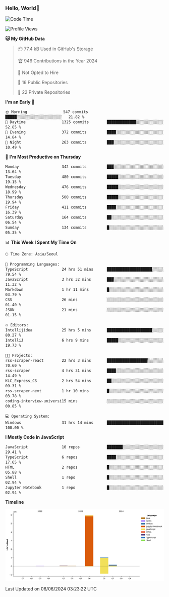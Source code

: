 
### Hello, World🐤

<!--START_SECTION:waka-->
![Code Time](http://img.shields.io/badge/Code%20Time-391%20hrs%2050%20mins-blue)

![Profile Views](http://img.shields.io/badge/Profile%20Views-111-blue)

**🐱 My GitHub Data** 

> 📦 77.4 kB Used in GitHub's Storage 
 > 
> 🏆 946 Contributions in the Year 2024
 > 
> 🚫 Not Opted to Hire
 > 
> 📜 16 Public Repositories 
 > 
> 🔑 22 Private Repositories 
 > 
**I'm an Early 🐤** 

```text
🌞 Morning                547 commits         █████░░░░░░░░░░░░░░░░░░░░   21.82 % 
🌆 Daytime                1325 commits        █████████████░░░░░░░░░░░░   52.85 % 
🌃 Evening                372 commits         ████░░░░░░░░░░░░░░░░░░░░░   14.84 % 
🌙 Night                  263 commits         ███░░░░░░░░░░░░░░░░░░░░░░   10.49 % 
```
📅 **I'm Most Productive on Thursday** 

```text
Monday                   342 commits         ███░░░░░░░░░░░░░░░░░░░░░░   13.64 % 
Tuesday                  480 commits         █████░░░░░░░░░░░░░░░░░░░░   19.15 % 
Wednesday                476 commits         █████░░░░░░░░░░░░░░░░░░░░   18.99 % 
Thursday                 500 commits         █████░░░░░░░░░░░░░░░░░░░░   19.94 % 
Friday                   411 commits         ████░░░░░░░░░░░░░░░░░░░░░   16.39 % 
Saturday                 164 commits         ██░░░░░░░░░░░░░░░░░░░░░░░   06.54 % 
Sunday                   134 commits         █░░░░░░░░░░░░░░░░░░░░░░░░   05.35 % 
```


📊 **This Week I Spent My Time On** 

```text
🕑︎ Time Zone: Asia/Seoul

💬 Programming Languages: 
TypeScript               24 hrs 51 mins      ████████████████████░░░░░   79.54 % 
JavaScript               3 hrs 32 mins       ███░░░░░░░░░░░░░░░░░░░░░░   11.32 % 
Markdown                 1 hr 11 mins        █░░░░░░░░░░░░░░░░░░░░░░░░   03.79 % 
CSS                      26 mins             ░░░░░░░░░░░░░░░░░░░░░░░░░   01.40 % 
JSON                     21 mins             ░░░░░░░░░░░░░░░░░░░░░░░░░   01.15 % 

🔥 Editors: 
Intellijidea             25 hrs 5 mins       ████████████████████░░░░░   80.27 % 
IntelliJ                 6 hrs 9 mins        █████░░░░░░░░░░░░░░░░░░░░   19.73 % 

🐱‍💻 Projects: 
rss-scraper-react        22 hrs 3 mins       ██████████████████░░░░░░░   70.60 % 
rss-scraper              4 hrs 31 mins       ████░░░░░░░░░░░░░░░░░░░░░   14.49 % 
KLC_Express_CS           2 hrs 54 mins       ██░░░░░░░░░░░░░░░░░░░░░░░   09.31 % 
rss-scraper-next         1 hr 10 mins        █░░░░░░░░░░░░░░░░░░░░░░░░   03.78 % 
coding-interview-universi15 mins             ░░░░░░░░░░░░░░░░░░░░░░░░░   00.85 % 

💻 Operating System: 
Windows                  31 hrs 14 mins      █████████████████████████   100.00 % 
```

**I Mostly Code in JavaScript** 

```text
JavaScript               10 repos            ███████░░░░░░░░░░░░░░░░░░   29.41 % 
TypeScript               6 repos             ████░░░░░░░░░░░░░░░░░░░░░   17.65 % 
HTML                     2 repos             █░░░░░░░░░░░░░░░░░░░░░░░░   05.88 % 
Shell                    1 repo              █░░░░░░░░░░░░░░░░░░░░░░░░   02.94 % 
Jupyter Notebook         1 repo              █░░░░░░░░░░░░░░░░░░░░░░░░   02.94 % 
```



**Timeline**

![Lines of Code chart](https://raw.githubusercontent.com/jilpoom/jilpoom/main/assets/bar_graph.png)


 Last Updated on 06/06/2024 03:23:22 UTC
<!--END_SECTION:waka-->
